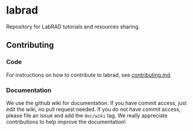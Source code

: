 # labrad
Repository for LabRAD tutorials and resources sharing.

## Contributing

### Code

For instructions on how to contribute to labrad, see [contributing.md](https://github.com/labrad/labrad/blob/master/contributing.md).

### Documentation

We use the github wiki for documentation.
If you have commit access, just edit the wiki, no pull request needed.
If you do not have commit access, please file an issue and add the `doc/wiki` tag.
We really appreciate contributions to help improve the documentation!
